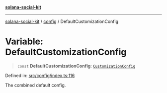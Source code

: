 [**solana-social-kit**](../../README.md)

***

[solana-social-kit](../../README.md) / [config](../README.md) / DefaultCustomizationConfig

# Variable: DefaultCustomizationConfig

> `const` **DefaultCustomizationConfig**: [`CustomizationConfig`](../interfaces/CustomizationConfig.md)

Defined in: [src/config/index.ts:116](https://github.com/SendArcade/solana-social-starter/blob/03568260ca96ed63f77049843c721de1cb011893/src/config/index.ts#L116)

The combined default config.
